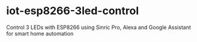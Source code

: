 # iot-esp8266-3led-control
Control 3 LEDs with ESP8266 using Sinric Pro, Alexa and Google Assistant for smart home automation
